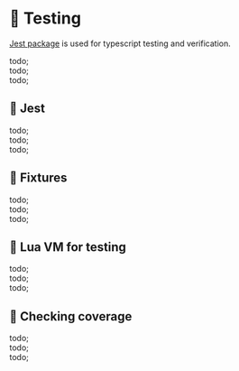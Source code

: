 # 🚦 Testing

[Jest package](https://jestjs.io/) is used for typescript testing and verification.

todo; <br/>
todo; <br/>
todo; <br/>

## 🚦 Jest

todo; <br/>
todo; <br/>
todo; <br/>

## 🚦 Fixtures

todo; <br/>
todo; <br/>
todo; <br/>

## 🚦 Lua VM for testing

todo; <br/>
todo; <br/>
todo; <br/>

## 🚦 Checking coverage

todo; <br/>
todo; <br/>
todo; <br/>

